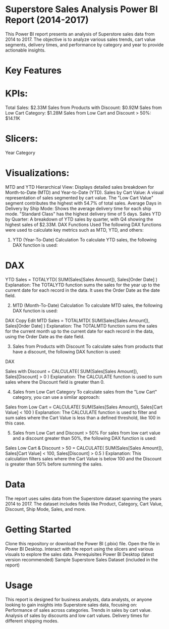 # Superstore Sales Analysis Power BI Report (2014-2017)
This Power BI report presents an analysis of Superstore sales data from 2014 to 2017. The objective is to analyze various sales trends, cart value segments, delivery times, and performance by category and year to provide actionable insights.

# Key Features
# KPIs:

Total Sales: $2.33M
Sales from Products with Discount: $0.92M
Sales from Low Cart Category: $1.28M
Sales from Low Cart and Discount > 50%: $14.11K

# Slicers:

Year
Category

# Visualizations:

MTD and YTD Hierarchical View: Displays detailed sales breakdown for Month-to-Date (MTD) and Year-to-Date (YTD).
Sales by Cart Value: A visual representation of sales segmented by cart value. The "Low Cart Value" segment contributes the highest with 54.7% of total sales.
Average Days in Delivery by Ship Mode: Shows the average delivery time for each ship mode. "Standard Class" has the highest delivery time of 5 days.
Sales YTD by Quarter: A breakdown of YTD sales by quarter, with Q4 showing the highest sales of $2.33M.
DAX Functions Used
The following DAX functions were used to calculate key metrics such as MTD, YTD, and others:

1. YTD (Year-To-Date) Calculation
To calculate YTD sales, the following DAX function is used:

# DAX

YTD Sales = 
TOTALYTD(
    SUM(Sales[Sales Amount]),
    Sales[Order Date]
)
Explanation: The TOTALYTD function sums the sales for the year up to the current date for each record in the data. It uses the Order Date as the date field.

2. MTD (Month-To-Date) Calculation
To calculate MTD sales, the following DAX function is used:

DAX
Copy
Edit
MTD Sales = 
TOTALMTD(
    SUM(Sales[Sales Amount]),
    Sales[Order Date]
)
Explanation: The TOTALMTD function sums the sales for the current month up to the current date for each record in the data, using the Order Date as the date field.

3. Sales from Products with Discount
To calculate sales from products that have a discount, the following DAX function is used:

DAX

Sales with Discount = 
CALCULATE(
    SUM(Sales[Sales Amount]),
    Sales[Discount] > 0
)
Explanation: The CALCULATE function is used to sum sales where the Discount field is greater than 0.

4. Sales from Low Cart Category
To calculate sales from the "Low Cart" category, you can use a similar approach:


Sales from Low Cart = 
CALCULATE(
    SUM(Sales[Sales Amount]),
    Sales[Cart Value] < 100
)
Explanation: The CALCULATE function is used to filter and sum sales where the Cart Value is less than a defined threshold, like 100 in this case.

5. Sales from Low Cart and Discount > 50%
For sales from low cart value and a discount greater than 50%, the following DAX function is used:

Sales Low Cart & Discount > 50 = 
CALCULATE(
    SUM(Sales[Sales Amount]),
    Sales[Cart Value] < 100,
    Sales[Discount] > 0.5
)
Explanation: This calculation filters sales where the Cart Value is below 100 and the Discount is greater than 50% before summing the sales.

# Data
The report uses sales data from the Superstore dataset spanning the years 2014 to 2017. The dataset includes fields like Product, Category, Cart Value, Discount, Ship Mode, Sales, and more.

# Getting Started
Clone this repository or download the Power BI (.pbix) file.
Open the file in Power BI Desktop.
Interact with the report using the slicers and various visuals to explore the sales data.
Prerequisites
Power BI Desktop (latest version recommended)
Sample Superstore Sales Dataset (included in the report)

# Usage
This report is designed for business analysts, data analysts, or anyone looking to gain insights into Superstore sales data, focusing on:
Performance of sales across categories.
Trends in sales by cart value.
Analysis of sales by discounts and low cart values.
Delivery times for different shipping modes.
